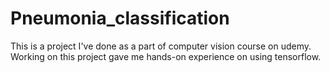 # Pneumonia_classification

This is a project I've done as a part of computer vision course on udemy. Working on this project gave me hands-on experience on using tensorflow.
